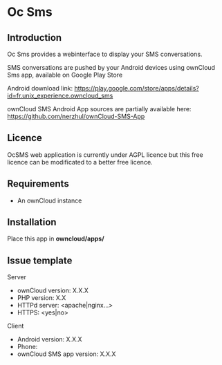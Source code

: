 # Oc Sms

## Introduction

Oc Sms provides a webinterface to display your SMS conversations.

SMS conversations are pushed by your Android devices using ownCloud Sms app, available on Google Play Store

Android download link: https://play.google.com/store/apps/details?id=fr.unix_experience.owncloud_sms

ownCloud SMS Android App sources are partially available here: https://github.com/nerzhul/ownCloud-SMS-App

## Licence

OcSMS web application is currently under AGPL licence but this free licence can be modificated to a better free licence.

## Requirements
- An ownCloud instance


## Installation
Place this app in **owncloud/apps/**

## Issue template

Server
- ownCloud version: X.X.X
- PHP version: X.X
- HTTPd server: <apache|nginx...>
- HTTPS: <yes|no>

Client
- Android version: X.X.X
- Phone: <phone-model>
- ownCloud SMS app version: X.X.X

